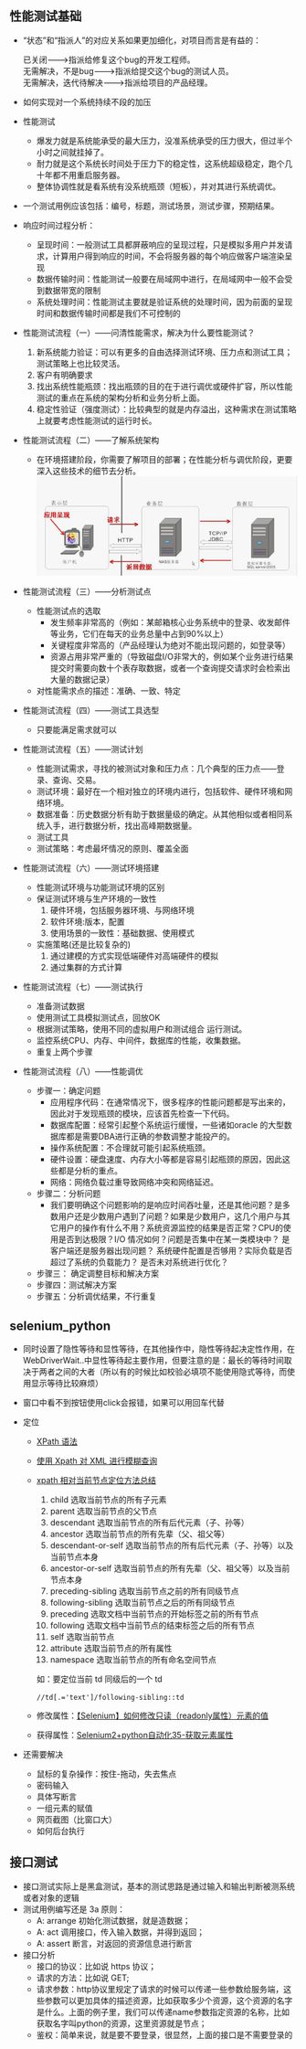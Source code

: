 ## 性能测试基础

* “状态”和“指派人”的对应关系如果更加细化，对项目而言是有益的：

  已关闭--->指派给修复这个bug的开发工程师。  
  无需解决，不是bug--->指派给提交这个bug的测试人员。  
  无需解决，迭代待解决--->指派给项目的产品经理。
* 如何实现对一个系统持续不段的加压
* 性能测试
  * 爆发力就是系统能承受的最大压力，没准系统承受的压力很大，但过半个小时之间就挂掉了。
  * 耐力就是这个系统长时间处于压力下的稳定性，这系统超级稳定，跑个几十年都不用重启服务器。
  * 整体协调性就是看系统有没系统瓶颈（短板），并对其进行系统调优。
* 一个测试用例应该包括：编号，标题，测试场景，测试步骤，预期结果。
* 响应时间过程分析：
  * 呈现时间：一般测试工具都屏蔽响应的呈现过程，只是模拟多用户并发请求，计算用户得到响应的时间，不会将服务器的每个响应做客户端渲染呈现
  * 数据传输时间：性能测试一般要在局域网中进行，在局域网中一般不会受到数据带宽的限制
  * 系统处理时间：性能测试主要就是验证系统的处理时间，因为前面的呈现时间和数据传输时间都是我们不可控制的

* 性能测试流程（一）——问清性能需求，解决为什么要性能测试？
  1. 新系统能力验证：可以有更多的自由选择测试环境、压力点和测试工具；测试策略上也比较灵活。
  1. 客户有明确要求
  1. 找出系统性能瓶颈：找出瓶颈的目的在于进行调优或硬件扩容，所以性能测试的重点在系统的架构分析和业务分析上面。
  1. 稳定性验证（强度测试）：比较典型的就是内存溢出，这种需求在测试策略上就要考虑性能测试的运行时长。
* 性能测试流程（二）——了解系统架构
  * 在环境搭建阶段，你需要了解项目的部署；在性能分析与调优阶段，更要深入这些技术的细节去分析。
  ![](pic/2017-11-17-16-28-47.png)

* 性能测试流程（三）——分析测试点
  * 性能测试点的选取
    * 发生频率非常高的（例如：某邮箱核心业务系统中的登录、收发邮件等业务，它们在每天的业务总量中占到90%以上）
    * 关键程度非常高的（产品经理认为绝对不能出现问题的，如登录等）
    * 资源占用非常严重的（导致磁盘I/O非常大的，例如某个业务进行结果提交时需要向数十个表存取数据，或者一个查询提交请求时会检索出大量的数据记录）
  * 对性能需求点的描述：准确、一致、特定
* 性能测试流程（四）——测试工具选型
  * 只要能满足需求就可以
* 性能测试流程（五）——测试计划
  * 性能测试需求，寻找的被测试对象和压力点：几个典型的压力点——登录、查询、交易。
  * 测试环境：最好在一个相对独立的环境内进行，包括软件、硬件环境和网络环境。
  * 数据准备：历史数据分析有助于数据量级的确定。从其他相似或者相同系统入手，进行数据分析，找出高峰期数据量。
  * 测试工具
  * 测试策略：考虑最坏情况的原则、覆盖全面
* 性能测试流程（六）——测试环境搭建
  * 性能测试环境与功能测试环境的区别
  * 保证测试环境与生产环境的一致性
    1. 硬件环境，包括服务器环境、与网络环境
    1. 软件环境:版本，配置
    1. 使用场景的一致性：基础数据、使用模式
  * 实施策略(还是比较复杂的)
    1. 通过建模的方式实现低端硬件对高端硬件的模拟
    2. 通过集群的方式计算
* 性能测试流程（七）——测试执行
  * 准备测试数据
  * 使用测试工具模拟测试点，回放OK
  * 根据测试策略，使用不同的虚拟用户和测试组合 运行测试。
  * 监控系统CPU、内存、中间件，数据库的性能，收集数据。
  * 重复上两个步骤
* 性能测试流程（八）——性能调优
  * 步骤一：确定问题
    * 应用程序代码：在通常情况下，很多程序的性能问题都是写出来的，因此对于发现瓶颈的模块，应该首先检查一下代码。
    * 数据库配置：经常引起整个系统运行缓慢，一些诸如oracle 的大型数据库都是需要DBA进行正确的参数调整才能投产的。
    * 操作系统配置：不合理就可能引起系统瓶颈。
    * 硬件设置：硬盘速度、内存大小等都是容易引起瓶颈的原因，因此这些都是分析的重点。
    * 网络：网络负载过重导致网络冲突和网络延迟。
  * 步骤二：分析问题
    * 我们要明确这个问题影响的是响应时间吞吐量，还是其他问题？是多数用户还是少数用户遇到了问题？如果是少数用户，这几个用户与其它用户的操作有什么不用？系统资源监控的结果是否正常？CPU的使用是否到达极限？I/O 情况如何？问题是否集中在某一类模块中？ 是客户端还是服务器出现问题？ 系统硬件配置是否够用？实际负载是否超过了系统的负载能力？ 是否未对系统进行优化？
  * 步骤三： 确定调整目标和解决方案
  * 步骤四：测试解决方案
  * 步骤五：分析调优结果，不行重复

## selenium_python

* 同时设置了隐性等待和显性等待，在其他操作中，隐性等待起决定性作用，在WebDriverWait..中显性等待起主要作用，但要注意的是：最长的等待时间取决于两者之间的大者（所以有的时候比如校验必填项不能使用隐式等待，而使用显示等待比较麻烦）
* 窗口中看不到按钮使用click会报错，如果可以用回车代替
* 定位
  * [XPath 语法](http://www.w3school.com.cn/xpath/xpath_syntax.asp)
  * [使用 Xpath 对 XML 进行模糊查询](http://blog.csdn.net/yczz/article/details/45173599)
  * [xpath 相对当前节点定位方法总结](http://blog.csdn.net/leejeff/article/details/49737043)
    1. child 选取当前节点的所有子元素
    1. parent 选取当前节点的父节点
    1. descendant 选取当前节点的所有后代元素（子、孙等）
    1. ancestor 选取当前节点的所有先辈（父、祖父等）
    1. descendant-or-self 选取当前节点的所有后代元素（子、孙等）以及当前节点本身
    1. ancestor-or-self 选取当前节点的所有先辈（父、祖父等）以及当前节点本身
    1. preceding-sibling 选取当前节点之前的所有同级节点
    1. following-sibling 选取当前节点之后的所有同级节点
    1. preceding 选取文档中当前节点的开始标签之前的所有节点
    1. following 选取文档中当前节点的结束标签之后的所有节点
    1. self 选取当前节点
    1. attribute 选取当前节点的所有属性
    1. namespace 选取当前节点的所有命名空间节点
    
    如：要定位当前 td 同级后的一个 td

        //td[.='text']/following-sibling::td
  * 修改属性：[【Selenium】如何修改只读（readonly属性）元素的值](http://www.jianshu.com/p/cb8ee5321712)
  * 获得属性：[Selenium2+python自动化35-获取元素属性](https://www.cnblogs.com/yoyoketang/p/6486927.html)

* 还需要解决
  * 鼠标的复杂操作：按住-拖动，失去焦点
  * 密码输入
  * 具体写断言
  * 一组元素的赋值
  * 网页截图（比窗口大）
  * 如何后台执行

## 接口测试
* 接口测试实际上是黑盒测试，基本的测试思路是通过输入和输出判断被测系统或者对象的逻辑
* 测试用例编写还是 3a 原则：
  * A: arrange 初始化测试数据，就是造数据；
  * A: act 调用接口，传入输入数据，并得到返回；
  * A: assert 断言，对返回的资源信息进行断言
* 接口分析
  * 接口的协议：比如说 https 协议；
  * 请求的方法：比如说 GET;
  * 请求参数：http协议里规定了请求的时候可以传递一些参数给服务端，这些参数可以更加具体的描述资源，比如获取多少个资源，这个资源的名字是什么。上面的例子里，我们可以传递name参数指定资源的名称，比如获取名字叫python的资源，这里资源就是节点；
  * 鉴权：简单来说，就是要不要登录，很显然，上面的接口是不需要登录的